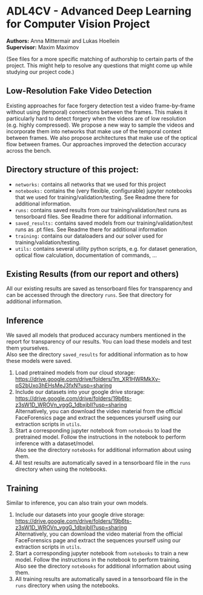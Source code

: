 # ADL4CV - Advanced Deep Learning for Computer Vision Project
<b>Authors:</b> Anna Mittermair and Lukas Hoellein <br>
<b>Supervisor:</b> Maxim Maximov

(See files for a more specific matching of authorship to certain parts of the project. This might help to resolve any questions that might come up while studying our project code.)

## Low-Resolution Fake Video Detection

Existing  approaches  for  face  forgery  detection  test  a video frame-by-frame without using (temporal) connections between  the  frames.    This  makes  it  particularly  hard  to detect forgery when the videos are of low resolution (e.g. highly  compressed).    We  propose  a  new  way  to  sample the videos and incorporate them into networks that make use of the temporal context between frames.  We also propose architectures that make use of the optical flow between frames.  Our approaches improved the detection accuracy across the bench.

## Directory structure of this project:

- `networks:` contains all networks that we used for this project
- `notebooks:` contains the (very flexible, configurable) jupyter notebooks that we used for training/validation/testing. See Readme there for additional information.
- `runs:` contains saved results from our training/validation/test runs as tensorboard files. See Readme there for additional information.
- `saved_results:` contains saved models from our training/validation/test runs as .pt files. See Readme there for additional information
- `training:` contains our dataloaders and our solver used for training/validation/testing.
- `utils:` contains several utility python scripts, e.g. for dataset generation, optical flow calculation, documentation of commands, ...

## Existing Results (from our report and others)

All our existing results are saved as tensorboard files for transparency and can be accessed through the directory `runs`. See that directory for additional information.

## Inference

We saved all models that produced accuracy numbers mentioned in the report for transparency of our results. You can load these models and test them yourselves.
<br>Also see the directory `saved_results` for additional information as to how these models were saved.

1. Load pretrained models from our cloud storage: https://drive.google.com/drive/folders/1m_XR1HWRMkXv-pS2bUxo3hEHsMeJ3fxN?usp=sharing
2. Include our datasets into your google drive storage: https://drive.google.com/drive/folders/19b6ts-z3sW1D_WROVn_vggG_1dbxjbII?usp=sharing <br>
   Alternatively, you can download the video material from the official FaceForensics page and extract the sequences yourself using our extraction scripts in `utils`.
3. Start a corresponding jupyter notebook from `notebooks` to load the pretrained model. Follow the instructions in the notebook to perform inference with a dataset/model. <br> Also see the directory `notebooks` for additional information about using them.
4. All test results are automatically saved in a tensorboard file in the `runs` directory when using the notebooks.

## Training

Similar to inference, you can also train your own models.

1. Include our datasets into your google drive storage: https://drive.google.com/drive/folders/19b6ts-z3sW1D_WROVn_vggG_1dbxjbII?usp=sharing <br>
   Alternatively, you can download the video material from the official FaceForensics page and extract the sequences yourself using our extraction scripts in `utils`.
2. Start a corresponding jupyter notebook from `notebooks` to train a new model. Follow the instructions in the notebook to perform training. <br> Also see the directory `notebooks` for additional information about using them.
3. All training results are automatically saved in a tensorboard file in the `runs` directory when using the notebooks.

